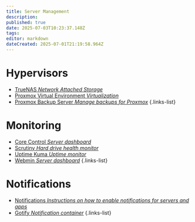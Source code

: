 ```yaml
---
title: Server Management
description: 
published: true
date: 2025-07-03T10:23:37.148Z
tags: 
editor: markdown
dateCreated: 2025-07-01T21:19:58.964Z
---
```


# Hypervisors
- [<span class="mdi mdi-nas"></span> TrueNAS *Network Attached Storage*](/TrueNAS)
- [<span class="mdi mdi-server"></span> Proxmox Virtual Environment *Virtualization*](/Proxmox)
- [<span class="mdi mdi-server"></span> Proxmox Backup Server *Manage backups for Proxmox*](/pbs)
{.links-list}


# Monitoring
- [<span class="mdi mdi-tune-variant"></span> Core Control *Server dashboard*](/corecontrol)
- [<span class="mdi mdi-glasses"></span> Scrutiny *Hard drive health monitor*](/scrutiny)
- [<span class="mdi mdi-heart-pulse"></span> Uptime Kuma *Uptime monitor*](/Kuma)
- [<span class="mdi mdi-monitor-dashboard"></span> Webmin *Server dashboard*](/webmin)
{.links-list}

# Notifications
- [<span class="mdi mdi-bell"></span> Notifications *Instructions on how to enable notifications for servers and apps*](/Notifications)
- [<span class="mdi mdi-message-alert-outline"></span> Gotify *Notification container*](/gotify)
{.links-list}